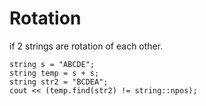 # Rotation

if 2 strings are rotation of each other.

```
string s = "ABCDE";
string temp = s + s;
string str2 = "BCDEA";
cout << (temp.find(str2) != string::npos);
```